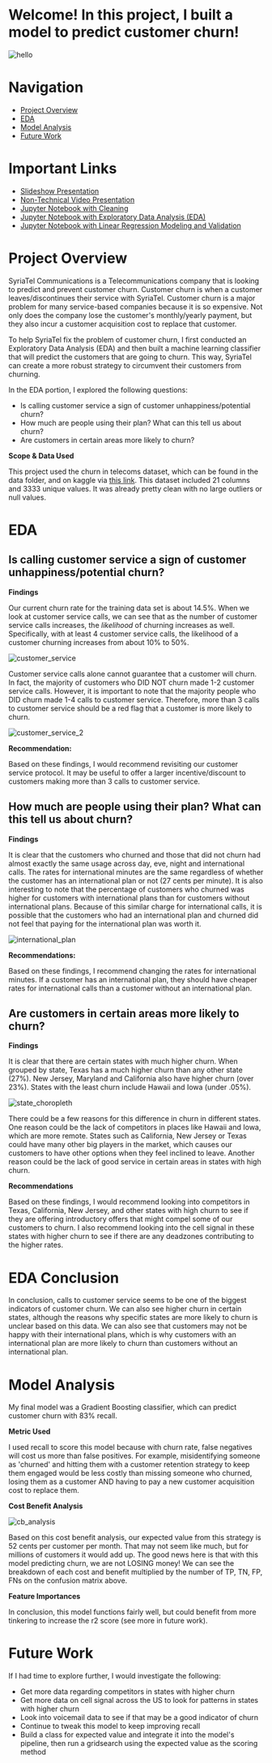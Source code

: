 # Welcome! In this project, I built a model to predict customer churn!

![hello](https://github.com/tiaplagata/dsc-phase-2-project-online/blob/master/images/King%20County%20Real%20Estate.png?raw=true)

# Navigation

* [Project Overview](#Project-Overview)
* [EDA](#EDA)
* [Model Analysis](#Model-Analysis)
* [Future Work](#Future-Work)

# Important Links

* [Slideshow Presentation](https://github.com/tiaplagata/dsc-phase-2-project-online/blob/master/King%20County%20Real%20Estate.pdf)
* [Non-Technical Video Presentation](https://youtu.be/O0hrbKkH1n4)
* [Jupyter Notebook with Cleaning](https://github.com/tiaplagata/dsc-phase-2-project-online/blob/master/notebooks/Cleaning_Workbook.ipynb)
* [Jupyter Notebook with Exploratory Data Analysis (EDA)](https://github.com/tiaplagata/dsc-phase-2-project-online/blob/master/notebooks/EDA_Questions_Notebook.ipynb)
* [Jupyter Notebook with Linear Regression Modeling and Validation](https://github.com/tiaplagata/dsc-phase-2-project-online/blob/master/notebooks/Linear_Regression_Workbook.ipynb)

# Project Overview

SyriaTel Communications is a Telecommunications company that is looking to predict and prevent customer churn. Customer churn is when a customer leaves/discontinues their service with SyriaTel. Customer churn is a major problem for many service-based companies because it is so expensive. Not only does the company lose the customer's monthly/yearly payment, but they also incur a customer acquisition cost to replace that customer.

To help SyriaTel fix the problem of customer churn, I first conducted an Exploratory Data Analysis (EDA) and then built a machine learning classifier that will predict the customers that are going to churn. This way, SyriaTel can create a more robust strategy to circumvent their customers from churning.

In the EDA portion, I explored the following questions: 
* Is calling customer service a sign of customer unhappiness/potential churn?
* How much are people using their plan? What can this tell us about churn?
* Are customers in certain areas more likely to churn?

 
**Scope & Data Used**

This project used the churn in telecoms dataset, which can be found in the data folder, and on kaggle via [this link](https://www.kaggle.com/becksddf/churn-in-telecoms-dataset). This dataset included 21 columns and 3333 unique values. It was already pretty clean with no large outliers or null values.


# EDA

## Is calling customer service a sign of customer unhappiness/potential churn?

**Findings**

Our current churn rate for the training data set is about 14.5%. When we look at customer service calls, we can see that as the number of customer service calls increases, the *likelihood* of churning increases as well. Specifically, with at least 4 customer service calls, the likelihood of a customer churning increases from about 10% to 50%.

![customer_service](https://github.com/tiaplagata/dsc-phase-3-project/blob/main/Images/customer_service_bar.png?raw=true)

Customer service calls alone cannot guarantee that a customer will churn. In fact, the majority of customers who DID NOT churn made 1-2 customer service calls. However, it is important to note that the majority people who DID churn made 1-4 calls to customer service. Therefore, more than 3 calls to customer service should be a red flag that a customer is more likely to churn.

![customer_service_2](https://github.com/tiaplagata/dsc-phase-3-project/blob/main/Images/customer_service_boxen.png?raw=true)

**Recommendation:** 

Based on these findings, I would recommend revisiting our customer service protocol. It may be useful to offer a larger incentive/discount to customers making more than 3 calls to customer service. 


## How much are people using their plan? What can this tell us about churn?

**Findings**

It is clear that the customers who churned and those that did not churn had almost exactly the same usage across day, eve, night and international calls. The rates for international minutes are the same regardless of whether the customer has an international plan or not (27 cents per minute). It is also interesting to note that the percentage of customers who churned was higher for customers with international plans than for customers without international plans. Because of this similar charge for international calls, it is possible that the customers who had an international plan and churned did not feel that paying for the international plan was worth it.

![international_plan](https://github.com/tiaplagata/dsc-phase-3-project/blob/main/Images/international_plan_bar_subplots.png?raw=true)

**Recommendations:**

Based on these findings, I recommend changing the rates for international minutes. If a customer has an international plan, they should have cheaper rates for international calls than a customer without an international plan.


## Are customers in certain areas more likely to churn?

**Findings**

It is clear that there are certain states with much higher churn. When grouped by state, Texas has a much higher churn than any other state (27%). New Jersey, Maryland and California also have higher churn (over 23%). States with the least churn include Hawaii and Iowa (under .05%). 

![state_choropleth](https://github.com/tiaplagata/dsc-phase-3-project/blob/main/Images/churn_by_state_choropleth.png?raw=true)

There could be a few reasons for this difference in churn in different states. One reason could be the lack of competitors in places like Hawaii and Iowa, which are more remote. States such as California, New Jersey or Texas could have many other big players in the market, which causes our customers to have other options when they feel inclined to leave. Another reason could be the lack of good service in certain areas in states with high churn.

**Recommendations**

Based on these findings, I would recommend looking into competitors in Texas, California, New Jersey, and other states with high churn to see if they are offering introductory offers that might compel some of our customers to churn. I also recommend looking into the cell signal in these states with higher churn to see if there are any deadzones contributing to the higher rates. 

# EDA Conclusion

In conclusion, calls to customer service seems to be one of the biggest indicators of customer churn. We can also see higher churn in certain states, although the reasons why specific states are more likely to churn is unclear based on this data. We can also see that customers may not be happy with their international plans, which is why customers with an international plan are more likely to churn than customers without an international plan.


# Model Analysis

My final model was a Gradient Boosting classifier, which can predict customer churn with 83% recall.
    
**Metric Used**

I used recall to score this model because with churn rate, false negatives will cost us more than false positives. For example, misidentifying someone as 'churned' and hitting them with a customer retention strategy to keep them engaged would be less costly than missing someone who churned, losing them as a customer AND having to pay a new customer acquisition cost to replace them. 

**Cost Benefit Analysis**

![cb_analysis](https://github.com/tiaplagata/dsc-phase-3-project/blob/main/Images/cm_cb_analysis.png?raw=true)

Based on this cost benefit analysis, our expected value from this strategy is 52 cents per customer per month. That may not seem like much, but for millions of customers it would add up. The good news here is that with this model predicting churn, we are not LOSING money! We can see the breakdown of each cost and benefit multiplied by the number of TP, TN, FP, FNs on the confusion matrix above. 

**Feature Importances**



In conclusion, this model functions fairly well, but could benefit from more tinkering to increase the r2 score (see more in future work).


# Future Work

If I had time to explore further, I would investigate the following:

* Get more data regarding competitors in states with higher churn
* Get more data on cell signal across the US to look for patterns in states with higher churn
* Look into voicemail data to see if that may be a good indicator of churn
* Continue to tweak this model to keep improving recall
* Build a class for expected value and integrate it into the model's pipeline, then run a gridsearch using the expected value as the scoring method